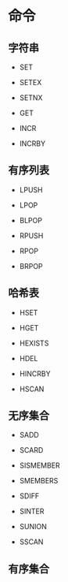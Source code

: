 # 命令

## 字符串

- SET

- SETEX

- SETNX

- GET

- INCR

- INCRBY

## 有序列表

- LPUSH

- LPOP

- BLPOP

- RPUSH

- RPOP

- BRPOP

## 哈希表

- HSET

- HGET

- HEXISTS

- HDEL

- HINCRBY

- HSCAN

## 无序集合

- SADD

- SCARD

- SISMEMBER

- SMEMBERS

- SDIFF

- SINTER

- SUNION

- SSCAN

## 有序集合

